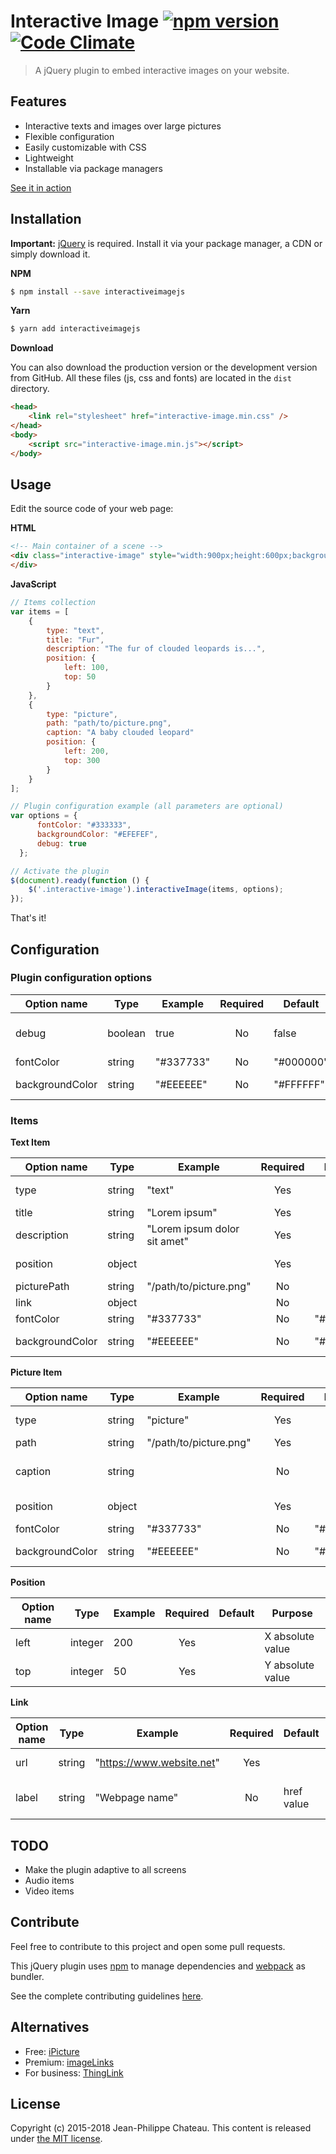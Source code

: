 # Interactive Image [![npm version](https://badge.fury.io/js/interactiveimagejs.svg)](http://badge.fury.io/js/interactiveimagejs) [![Code Climate](https://codeclimate.com/github/jpchateau/Interactive-Image/badges/gpa.svg)](https://codeclimate.com/github/jpchateau/Interactive-Image)

> A jQuery plugin to embed interactive images on your website.

## Features

- Interactive texts and images over large pictures
- Flexible configuration
- Easily customizable with CSS
- Lightweight
- Installable via package managers

[See it in action](https://www.jpchateau.com/demo/interactive-image)

## Installation

**Important:** [jQuery](https://jquery.com/download/) is required.
Install it via your package manager, a CDN or simply download it.

**NPM**

```sh
$ npm install --save interactiveimagejs
```

**Yarn**

```sh
$ yarn add interactiveimagejs
```

**Download**

You can also download the production version or the development version from GitHub.
All these files (js, css and fonts) are located in the `dist` directory.

```html
<head>
    <link rel="stylesheet" href="interactive-image.min.css" />
</head>
<body>
    <script src="interactive-image.min.js"></script>
</body>
```

## Usage

Edit the source code of your web page:

**HTML**

```html
<!-- Main container of a scene -->
<div class="interactive-image" style="width:900px;height:600px;background:url('/path/to/main-image.png');">
</div>
```

**JavaScript**

```javascript
// Items collection
var items = [
    {
        type: "text",
        title: "Fur",
        description: "The fur of clouded leopards is...",
        position: {
            left: 100,
            top: 50
        }
    },
    {
        type: "picture",
        path: "path/to/picture.png",
        caption: "A baby clouded leopard"
        position: {
            left: 200,
            top: 300
        }
    }
];

// Plugin configuration example (all parameters are optional)
var options = {
      fontColor: "#333333",
      backgroundColor: "#EFEFEF",
      debug: true
  };

// Activate the plugin
$(document).ready(function () {
    $('.interactive-image').interactiveImage(items, options);
});
```

That's it!

## Configuration

### Plugin configuration options

| Option name     | Type    | Example   | Required | Default   | Purpose                 |
| --------------- | ------- | --------- |:--------:| --------- | ----------------------- |
| debug           | boolean | true      | No       | false     | Logs enabled in console |
| fontColor       | string  | "#337733" | No       | "#000000" | Text color              |
| backgroundColor | string  | "#EEEEEE" | No       | "#FFFFFF" | Background color        |

### Items

**Text Item**

| Option name     | Type    | Example                      | Required | Default   | Purpose                  |
| --------------- | ------- | ---------------------------- |:--------:| --------- | ------------------------ |
| type            | string  | "text"                       | Yes      |           | Item type (text/picture) |
| title           | string  | "Lorem ipsum"                | Yes      |           | Title                    |
| description     | string  | "Lorem ipsum dolor sit amet" | Yes      |           | Descriptive text         |
| position        | object  |                              | Yes      |           | Marker position          |
| picturePath     | string  | "/path/to/picture.png"       | No       |           | Illustration             |
| link            | object  |                              | No       |           | HTTP Link                |
| fontColor       | string  | "#337733"                    | No       | "#000000" | Text color               |
| backgroundColor | string  | "#EEEEEE"                    | No       | "#FFFFFF" | Background color         |

**Picture Item**

| Option name     | Type    | Example                      | Required | Default   | Purpose                        |
| --------------- | ------- | ---------------------------- |:--------:| --------- | ------------------------------ |
| type            | string  | "picture"                    | Yes      |           | Item type (text/picture)       |
| path            | string  | "/path/to/picture.png"       | Yes      |           | Illustration                   |
| caption         | string  |                              | No       |           | Illustration small description |
| position        | object  |                              | Yes      |           | Marker position                |
| fontColor       | string  | "#337733"                    | No       | "#000000" | Text color                     |
| backgroundColor | string  | "#EEEEEE"                    | No       | "#FFFFFF" | Background color               |

**Position**

| Option name     | Type    | Example | Required | Default | Purpose          |
| --------------- | ------- | ------- |:--------:| ------- | ---------------- |
| left            | integer | 200     | Yes      |         | X absolute value |
| top             | integer | 50      | Yes      |         | Y absolute value |

**Link**

| Option name     | Type    | Example                         | Required | Default    | Purpose             |
| --------------- | ------- | ------------------------------- |:--------:| ---------- | ------------------- |
| url             | string  | "https://www.website.net"       | Yes      |            | href attribute      |
| label           | string  | "Webpage name"                  | No       | href value | Name of the webpage |



## TODO

- Make the plugin adaptive to all screens
- Audio items
- Video items


## Contribute

Feel free to contribute to this project and open some pull requests.

This jQuery plugin uses [npm](https://www.npmjs.com/) to manage dependencies and [webpack](https://webpack.js.org/) as bundler.

See the complete contributing guidelines [here](CONTRIBUTING.md).


## Alternatives

* Free: [iPicture](https://github.com/vincicat/jQuery-iPicture)
* Premium: [imageLinks](http://avirtum.com/imagelinks-jquery-plugin/)
* For business: [ThingLink](https://www.thinglink.com/)


## License

Copyright (c) 2015-2018 Jean-Philippe Chateau.
This content is released under [the MIT license](https://github.com/jpchateau/Interactive-Image/blob/master/LICENSE).